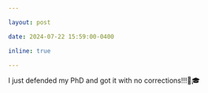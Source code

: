 ```yaml
---

layout: post

date: 2024-07-22 15:59:00-0400

inline: true

---
```


I just defended my PhD and got it with no corrections!!!🥰🎓
